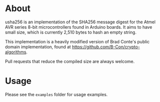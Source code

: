 # About
usha256 is an implementation of the SHA256 message digest for the Atmel AVR series 8-bit microcontrollers found in Arduino boards. It aims to have small size, which is currently 2,510 bytes to hash an empty string.

This implementation is a heavily modified version of Brad Conte's public domain implementation, found at https://github.com/B-Con/crypto-algorithms.

Pull requests that reduce the compiled size are always welcome.

# Usage
Please see the `examples` folder for usage examples.
